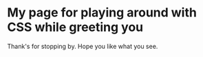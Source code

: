 # My page for playing around with CSS while greeting you

Thank's for stopping by. Hope you like what you see.
